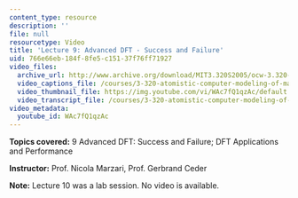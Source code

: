 ```yaml
---
content_type: resource
description: ''
file: null
resourcetype: Video
title: 'Lecture 9: Advanced DFT - Success and Failure'
uid: 766e66eb-184f-8fe5-c151-37f76ff71927
video_files:
  archive_url: http://www.archive.org/download/MIT3.320S2005/ocw-3.320-lec-8-03mar05-220k.mp4
  video_captions_file: /courses/3-320-atomistic-computer-modeling-of-materials-sma-5107-spring-2005/4590f7dccd6c5ce1b1474e248bd8b530_WAc7fQ1qzAc.vtt
  video_thumbnail_file: https://img.youtube.com/vi/WAc7fQ1qzAc/default.jpg
  video_transcript_file: /courses/3-320-atomistic-computer-modeling-of-materials-sma-5107-spring-2005/53c04af01c6c6e7924c00df9f4a4f126_WAc7fQ1qzAc.pdf
video_metadata:
  youtube_id: WAc7fQ1qzAc
---
```


**Topics covered:** 9 Advanced DFT: Success and Failure; DFT Applications and Performance

**Instructor:** Prof. Nicola Marzari, Prof. Gerbrand Ceder

**Note:** Lecture 10 was a lab session. No video is available.